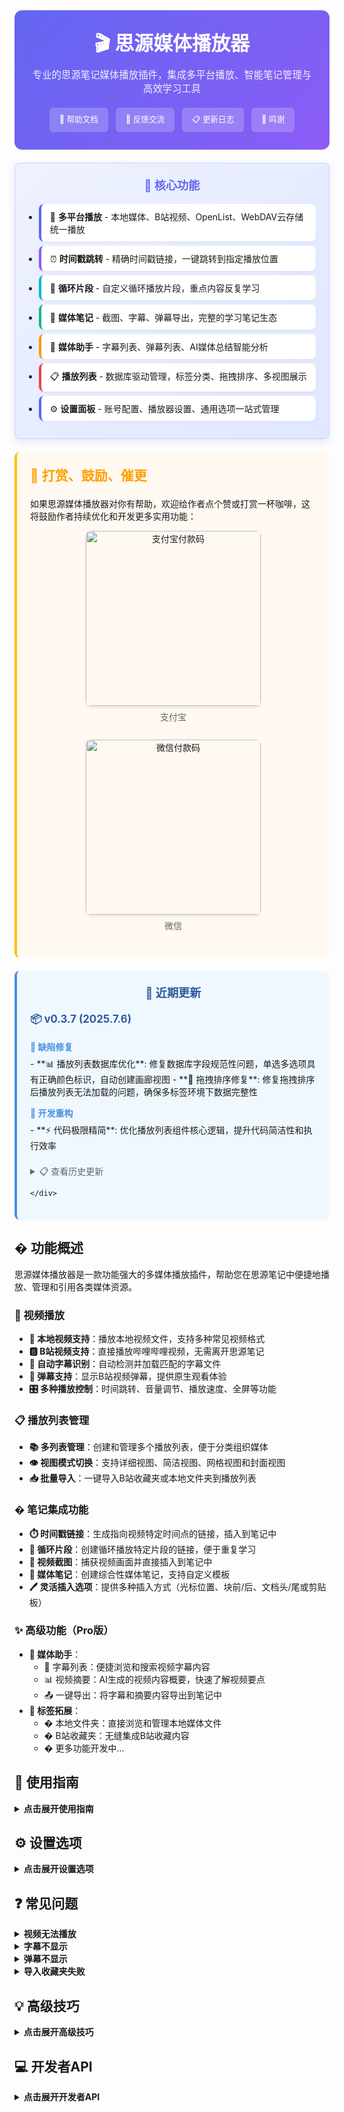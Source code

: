 <div class="sy__outline" style="max-width: 800px; margin: 0 auto;">
    <div style="text-align: center; padding: 2em; background: linear-gradient(135deg, #6366f1, #8b5cf6); border-radius: 12px;">
        <h1 style="color: white; margin: 0; font-size: 2.2em;">🎬 思源媒体播放器</h1>
        <div style="color: rgba(255,255,255,0.9); margin-top: 0.5em; font-size: 1.1em;">专业的思源笔记媒体播放插件，集成多平台播放、智能笔记管理与高效学习工具</div>
        <div style="margin-top: 1.5em; display: flex; justify-content: center; gap: 12px; flex-wrap: wrap;">
            <a href="https://vcne5rvqxi9z.feishu.cn/wiki/KZSMwZk7JiyzFtkgmPUc8rHxnVh"
               style="padding: 8px 16px; background: rgba(255,255,255,0.2); color: white; border-radius: 6px; text-decoration: none; font-size: 0.9em;">📖 帮助文档</a>
            <a href="https://vcne5rvqxi9z.feishu.cn/wiki/KZSMwZk7JiyzFtkgmPUc8rHxnVh#share-JcVadDDYzoViQNxltupcIrJxnSg"
               style="padding: 8px 16px; background: rgba(255,255,255,0.2); color: white; border-radius: 6px; text-decoration: none; font-size: 0.9em;">💬 反馈交流</a>
            <a href="https://vcne5rvqxi9z.feishu.cn/wiki/FEDdw8o7ti1IPpkJLjXcNX7En6d"
               style="padding: 8px 16px; background: rgba(255,255,255,0.2); color: white; border-radius: 6px; text-decoration: none; font-size: 0.9em;">📋 更新日志</a>
            <a href="https://vcne5rvqxi9z.feishu.cn/wiki/KZSMwZk7JiyzFtkgmPUc8rHxnVh#share-PKecdG4eboPDjAxo4Apc0vuTnJb"
               style="padding: 8px 16px; background: rgba(255,255,255,0.2); color: white; border-radius: 6px; text-decoration: none; font-size: 0.9em;">👏 鸣谢</a>
        </div>
    </div>
    <div style="margin-top: 1.5em; padding: 1.5em; background: linear-gradient(135deg, #eef2ff, #e0e7ff); border: 1px solid #c7d2fe; border-radius: 8px; box-shadow: 0 4px 12px rgba(99,102,241,0.15);">
        <h2 style="color: #6366f1; margin: 0 0 1em; text-align: center; font-size: 1.3em;">🚀 核心功能</h2>
        <ul style="margin: 0; padding-left: 1.2em;">
            <li style="margin: 0.5em 0; padding: 10px 14px; background: white; border-radius: 8px; border-left: 4px solid #6366f1; box-shadow: 0 2px 4px rgba(99,102,241,0.08);">🎥 <strong>多平台播放</strong> - 本地媒体、B站视频、OpenList、WebDAV云存储统一播放</li>
            <li style="margin: 0.5em 0; padding: 10px 14px; background: white; border-radius: 8px; border-left: 4px solid #8b5cf6; box-shadow: 0 2px 4px rgba(139,92,246,0.08);">⏰ <strong>时间戳跳转</strong> - 精确时间戳链接，一键跳转到指定播放位置</li>
            <li style="margin: 0.5em 0; padding: 10px 14px; background: white; border-radius: 8px; border-left: 4px solid #06b6d4; box-shadow: 0 2px 4px rgba(6,182,212,0.08);">🔄 <strong>循环片段</strong> - 自定义循环播放片段，重点内容反复学习</li>
            <li style="margin: 0.5em 0; padding: 10px 14px; background: white; border-radius: 8px; border-left: 4px solid #10b981; box-shadow: 0 2px 4px rgba(16,185,129,0.08);">📔 <strong>媒体笔记</strong> - 截图、字幕、弹幕导出，完整的学习笔记生态</li>
            <li style="margin: 0.5em 0; padding: 10px 14px; background: white; border-radius: 8px; border-left: 4px solid #f59e0b; box-shadow: 0 2px 4px rgba(245,158,11,0.08);">🤖 <strong>媒体助手</strong> - 字幕列表、弹幕列表、AI媒体总结智能分析</li>
            <li style="margin: 0.5em 0; padding: 10px 14px; background: white; border-radius: 8px; border-left: 4px solid #ef4444; box-shadow: 0 2px 4px rgba(239,68,68,0.08);">📋 <strong>播放列表</strong> - 数据库驱动管理，标签分类、拖拽排序、多视图展示</li>
            <li style="margin: 0.5em 0; padding: 10px 14px; background: white; border-radius: 8px; border-left: 4px solid #6366f1; box-shadow: 0 2px 4px rgba(99,102,241,0.08);">⚙️ <strong>设置面板</strong> - 账号配置、播放器设置、通用选项一站式管理</li>
        </ul>
    </div>
    <div style="margin-top: 1.5em; padding: 1.5em; background: #fff9f2; border-left: 4px solid #ffc107; border-radius: 8px;">
        <h2 style="color: #ff9f00; margin: 0 0 1em;">🧧 打赏、鼓励、催更</h2>
        <p style="margin: 0.5em 0;">如果思源媒体播放器对你有帮助，欢迎给作者点个赞或打赏一杯咖啡，这将鼓励作者持续优化和开发更多实用功能：</p>
        <div style="margin: 1em 0; text-align: center; display: flex; justify-content: space-around; flex-wrap: wrap; gap: 20px;">
            <div style="text-align: center;">
                <img src="/plugins/siyuan-media-player/assets/images/alipay.jpg"
                     alt="支付宝付款码"
                     style="width: 280px; border-radius: 8px; box-shadow: 0 2px 4px rgba(0,0,0,0.1);">
                <p style="margin: 0.5em 0; color: #666;">支付宝</p>
            </div>
            <div style="text-align: center;">
                <img src="/plugins/siyuan-media-player/assets/images/wechat.jpg"
                     alt="微信付款码"
                     style="width: 280px; border-radius: 8px; box-shadow: 0 2px 4px rgba(0,0,0,0.1);">
                <p style="margin: 0.5em 0; color: #666;">微信</p>
            </div>
        </div>
    </div>
    <div style="margin-top: 1.5em; padding: 1.5em; background: #f0f8ff; border-left: 4px solid #4a90e2; border-radius: 8px;">
        <h2 style="color: #2c5aa0; margin: 0 0 1em; text-align: center; font-size: 1.3em;">🚀 近期更新</h2>

<h3 style="margin: 0 0 1em 0; color: #2c5aa0; font-size: 1.2em;">📦 v0.3.7 (2025.7.6)</h3>

<h4 style="margin: 1em 0 0.5em 0; color: #4a90e2; font-size: 1em;">🐛 缺陷修复</h4>
- **📊 播放列表数据库优化**: 修复数据库字段规范性问题，单选多选项具有正确颜色标识，自动创建画廊视图
- **🔄 拖拽排序修复**: 修复拖拽排序后播放列表无法加载的问题，确保多标签环境下数据完整性

<h4 style="margin: 1em 0 0.5em 0; color: #4a90e2; font-size: 1em;">🔧 开发重构</h4>
- **⚡ 代码极限精简**: 优化播放列表组件核心逻辑，提升代码简洁性和执行效率

<details style="margin-top: 1.5em;">
<summary style="color: #666; cursor: pointer; font-weight: 500;">📋 查看历史更新</summary>
<div style="margin-top: 1em; padding-top: 1em; border-top: 1px solid #e0e7ff;">

**0.3.6版本更新 (2025.7.5)：**

### 🆕 新增功能
- **☁️ WebDAV云存储支持**: 新增WebDAV云存储集成
  - 设置面板中的WebDAV服务器配置
  - 标签菜单中的"浏览WebDAV云盘"选项
  - 支持WebDAV服务器直接流式播放
  - WebDAV媒体的时间戳链接和循环片段支持
- **🎛️ 顶部快捷菜单**: 增加顶部紫色小电视图标，快速访问设置
- **🎨 专用图标**: 为OpenList和WebDAV服务添加专用SVG图标

### ✨ 功能改进
- **🖼️ 图片本地化**: 自动转换封面图和艺术家头像为本地资源
  - 提升加载速度和离线显示支持
- **📔 媒体笔记增强**: 新创建的文档自动在右侧标签页打开
- **🔄 循环功能增强**: 增加单项循环和列表循环设置的互斥功能
- **📝 术语优化**: 将"循环次数"更新为"片段循环次数"，"循环后暂停"更新为"片段循环后暂停"
- **📁 思源空间相对路径**: 思源空间媒体现在使用相对路径生成时间戳和循环片段链接
  - 与思源空间菜单项路径格式保持一致
  - 提升可移植性和工作空间独立性

### 🐛 缺陷修复
- **🔗 B站时间戳链接**: 修复时间戳链接生成使用播放地址而非标准链接的问题
- **📤 导出功能**: 修复字幕、弹幕、AI总结导出功能问题
- **📔 媒体笔记**: 修复文档创建失败问题
- **📸 截图功能**: 修复截图不包含时间戳选项失效的问题
- **🏷️ 播放列表标签菜单**: 修复右键菜单重命名功能点击后菜单不隐藏的问题
- **🔄 循环功能**:
  - 修复B站视频单项循环不工作的问题
  - 修复列表循环加载下一个媒体后暂停的问题
  - 增强B站分P视频系列支持
- **🎨 样式作用域**: 修复SCSS选择器影响思源笔记滚动条的问题

### 🔧 技术改进
- 统一核心模块代码结构，提升稳定性和性能
- 实现静音自动播放绕过策略，确保播放列表循环可靠性
- 统一所有媒体类型的循环机制

**0.3.5版本更新 (2025.7.2)：**

> ⚠️ **重要提醒：由于大幅重构，本次更新导致播放列表和设置配置不兼容！**  
> 📋 **请在更新前做好数据迁移备份，配置文件位于：`data\storage\petal\siyuan-media-player\config.json`**  
> 🔄 **更新后需要重新配置播放列表和相关设置**

- **📋 播放列表重构**: 优化播放列表组件结构和性能，提升大量媒体时的响应速度
- **⚙️ 设置组件重构**:
  - 移除复杂样式，简化为直观的开关项界面
  - 统一组件处理逻辑，大幅提升配置效率
  - 增加数据库avid和笔记本ID的实时显示
  - 移除保存和重置按钮，实现实时保存和单项重置
- **📚 数据库配置同步**: 播放列表配置自动同步到数据库，确保数据一致性
- **🎯 拖拽功能增强**:
  - 支持拖拽媒体项进行排序和跨标签移动
  - 支持拖拽播放列表标签重新排序
  - 删除传统排序按钮，统一使用拖拽操作
- **📷 截图功能修复**: 修复截图带时间戳功能，确保截图与时间戳正确关联
- **🏷️ 视觉标签优化**: 增加播放列表项来源和类型的可视化标签，界面更直观美观
- **👨‍💼 账号样式优化**: 改进B站账号显示样式，提升用户体验
- **💬 思源空间增强**: 完整浏览思源笔记工作空间文件系统，支持浏览和播放所有文件夹中的媒体文件
- **🔗 媒体笔记URL修复**: 修复B站媒体笔记中URL使用播放地址而非标准链接的问题
- **🧹 功能精简**: 移除内置脚本加载功能，建议使用思源笔记内置JS脚本功能
- **🔄 网盘重构**: 将AList云盘功能重构为OpenList，统一云存储接口，提升兼容性和稳定性
- **⚡ 代码优化**: 极限精简核心代码，清理冗余逻辑，减少插件体积
- **🎯 专注核心**: 专注于媒体播放和笔记集成功能，提升稳定性和性能

**0.3.4版本更新 (2025.5.26)：**
- **🎛️ 按钮布局**: 优化功能按钮位置，提升使用体验
- **🔄 图标更新**: 修改dock栏图标，提高可识别性
- **🔍 链接逻辑**: 重构媒体链接检查逻辑，支持本地媒体链接
- **🛠️ 问题修复**: 修复本地媒体时间戳链接无法正常工作的问题
- **✨ 细节优化**: 多项细节改进和功能优化

**0.3.3版本更新 (2025.5.18)：**
- **🚀 界面大改**: 移除顶部图标，通过dock栏按钮打开播放器
- **🎛️ 按钮布局**: 将功能按钮移动到顶部，可以通过开关隐藏
- **🔂 循环增强**: 增加单项循环和列表循环功能
- **⏸️ 暂停控制**: 增加循环后暂停功能
- **💬 弹幕列表**: 增加弹幕列表，可以便捷导出弹幕内容
- **👤 账号优化**: 优化账号显示方式
- **🔄 排序功能**: 新增播放列表排序功能，支持按默认、名称、时间和类型排序
- **📜 脚本加载**: 支持加载自定义JavaScript脚本，可通过设置界面管理脚本状态（初步）

**0.3.2版本更新 (2025.5.11)：**
- **🎨 界面统一**: 优化UI，统一助手、播放列表、设置面板风格
- **☁️ 网盘支持**: 增加AList网盘支持，扩展媒体来源
- **📂 文件选择**: 支持本地文件直接选择文件导入
- **📋 菜单优化**: 优化标签菜单，移除复杂的标签+右键逻辑
- **↔️ 面板调整**: 支持面板拖拽放大缩小，灵活调整界面
- **⏸️ 循环设置**: 增加循环播放后暂停设置选项
- **📝 插入方式**: 扩展插入文档的方式，提供更多选择
- **🔗 链接增强**: 扩展链接格式，支持一次插入时间戳和截图
- **📔 媒体笔记**: 增加创建媒体笔记功能，提供自定义模版，支持设置快捷键，可选择笔记本创建或在当前文档中插入
- **🎛️ 格式统一**: 统一自定义格式，增加恢复默认格式功能
- **🔄 打开方式**: 支持自定义播放器标签页打开方式（新标签、右侧标签、底部标签、新窗口）
- **💻 开发增强**: 完善开发者API，提供更丰富的接口和事件支持
- **✨ 更多优化**: 众多细节优化，等待你的探索

**0.3.1版本更新：**
- **💬 B站字幕控制**：支持通过字幕按钮在播放器界面显示或隐藏B站视频字幕
- **📜 字幕自动滚动**：媒体助手字幕列表现在会跟随播放进度自动滚动
- **🎨 界面优化**：改进媒体助手UI界面，提升用户体验
- **🛠️ 问题修复**：解决了文件路径中特殊字符导致的添加错误
- **📸 截图功能优化**：改进截图功能，支持直接复制图片到剪贴板
- **🔄 字幕处理统一**：统一字幕处理逻辑，提升播放器性能

**0.3.0版本更新：**
- **🎯 B站弹幕支持**：添加B站视频弹幕显示功能
- **✨ Pro功能引入**：新增可选的Pro版功能
- **🔖 B站收藏夹增强**：直接选择添加到播放列表
- **🧠 媒体助手功能**：字幕浏览和视频摘要功能
- **💬 字幕支持**：支持本地媒体和B站视频字幕
- **📑 视频摘要**：AI生成视频内容概要（目前仅支持B站视频）

</div>
</details>

    </div>
</div>

## � 功能概述

思源媒体播放器是一款功能强大的多媒体播放插件，帮助您在思源笔记中便捷地播放、管理和引用各类媒体资源。

### 🎥 视频播放

- **📁 本地视频支持**：播放本地视频文件，支持多种常见视频格式
- **🅱️ B站视频支持**：直接播放哔哩哔哩视频，无需离开思源笔记
- **💬 自动字幕识别**：自动检测并加载匹配的字幕文件
- **💭 弹幕支持**：显示B站视频弹幕，提供原生观看体验
- **🎛️ 多种播放控制**：时间跳转、音量调节、播放速度、全屏等功能

### 📋 播放列表管理

- **📚 多列表管理**：创建和管理多个播放列表，便于分类组织媒体
- **👁️ 视图模式切换**：支持详细视图、简洁视图、网格视图和封面视图
- **📥 批量导入**：一键导入B站收藏夹或本地文件夹到播放列表

### � 笔记集成功能

- **⏱️ 时间戳链接**：生成指向视频特定时间点的链接，插入到笔记中
- **🔄 循环片段**：创建循环播放特定片段的链接，便于重复学习
- **📸 视频截图**：捕获视频画面并直接插入到笔记中
- **📔 媒体笔记**：创建综合性媒体笔记，支持自定义模板
- **🖊️ 灵活插入选项**：提供多种插入方式（光标位置、块前/后、文档头/尾或剪贴板）

### ✨ 高级功能（Pro版）

- **🧠 媒体助手**：
  - 📜 字幕列表：便捷浏览和搜索视频字幕内容
  - 📊 视频摘要：AI生成的视频内容概要，快速了解视频要点
  - 📤 一键导出：将字幕和摘要内容导出到笔记中
- **🔖 标签拓展**：
  - � 本地文件夹：直接浏览和管理本地媒体文件
  - � B站收藏夹：无缝集成B站收藏内容
  - � 更多功能开发中...

## 📖 使用指南

<details>
<summary><b>点击展开使用指南</b></summary>

### 🎬 基础操作

<details>
<summary><b>播放本地视频</b></summary>

1. 点击播放器窗口的"添加媒体"按钮
2. 选择本地视频文件
3. 播放器会自动检测并加载同名字幕文件（如果存在）
4. 使用播放器控制栏控制播放
</details>

<details>
<summary><b>播放B站视频</b></summary>

1. 复制B站视频链接（支持标准链接和短链接）
2. 在播放器中点击"添加媒体"按钮
3. 粘贴链接并确认
4. 播放器会自动加载视频、字幕和弹幕
</details>

<details>
<summary><b>使用OpenList云盘</b></summary>

1. 在设置面板中配置OpenList服务器连接
2. 点击"添加媒体"并选择"添加OpenList云盘"
3. 浏览OpenList目录结构查找媒体文件
4. 选择要添加到播放列表的媒体
5. 播放器将直接从OpenList服务器流式播放内容
</details>

<details>
<summary><b>导入B站收藏夹</b></summary>

1. 登录B站账号（在设置面板中）
2. 在播放列表面板中选择"添加B站收藏夹"
3. 选择要导入的收藏夹
4. 确认导入，视频将批量添加到当前播放列表
</details>

<details>
<summary><b>管理B站账号</b></summary>

1. 在设置面板中找到B站账号部分
2. 点击登录按钮显示二维码
3. 使用B站手机APP扫描二维码登录
4. 登录后可访问和导入您的个人收藏夹
</details>

### 📝 笔记集成

<details>
<summary><b>创建时间戳和循环片段</b></summary>

1. 播放视频到需要标记的位置
2. 点击时间戳按钮创建时间戳，或点击循环片段按钮设置起点
3. 如创建循环片段，继续播放到结束位置再次点击循环片段按钮
4. 生成的链接会自动复制到剪贴板或插入到光标位置（根据设置）
</details>

<details>
<summary><b>创建媒体笔记</b></summary>

1. 播放您想要记录笔记的视频或音频
2. 点击控制栏中的"媒体笔记"按钮（或使用自定义快捷键）
3. 系统将根据您自定义的模板创建新笔记
4. 笔记中包含媒体信息，如标题、当前时间戳和缩略图
5. 根据设置，笔记将：
   - 插入到当前文档中（使用您设置的插入方式）
   - 或创建在您指定的笔记本中（可在设置中选择目标笔记本）
6. 您可以在设置中自定义笔记模板以适应您的工作流程
7. 可为媒体笔记功能指定快捷键，提高使用效率
</details>

### 🧠 高级功能

<details>
<summary><b>使用媒体助手（Pro版）</b></summary>

1. 在播放视频时点击控制栏中的媒体助手按钮
2. 在助手面板中浏览字幕列表或查看视频摘要
3. 点击字幕条目可跳转到对应时间点
4. 使用导出按钮将内容导出到笔记中
</details>

### ⌨️ 快捷键

<details>
<summary><b>播放器内置快捷键</b></summary>

- **空格键**：切换播放/暂停
- **方向键左/右**：视频快退/快进
- **方向键上/下**：增加/降低音量
</details>

<details>
<summary><b>自定义快捷键</b></summary>

您可以在思源笔记的设置中自定义以下功能的快捷键：

1. 打开思源设置 > 快捷键
2. 搜索"媒体播放器"或"siyuan-media-player"
3. 为以下功能设置自定义快捷键：
   - **⏱️ 创建时间戳**：生成当前播放时间的链接
   - **🔄 创建循环片段**：设置循环播放的起点和终点
   - **📸 截图**：捕获当前视频画面
   - **📔 创建媒体笔记**：为当前媒体创建笔记
   - **🧠 打开/关闭媒体助手**：显示或隐藏字幕和摘要面板（Pro版）
</details>
</details>

## ⚙️ 设置选项

<details>
<summary><b>点击展开设置选项</b></summary>

### 🛠️ 常规设置

- **🔊 音量**：设置默认播放音量
- **⏩ 播放速度**：设置默认播放速度
- **🔁 循环次数**：设置片段循环播放的次数
- **⏸️ 循环后暂停**：设置是否在循环播放结束后自动暂停
- **💬 显示字幕**：是否默认显示字幕
- **💭 启用弹幕**：是否默认显示弹幕

### 🎛️ 播放器设置

- **📺 播放器选择**：选择使用内置播放器、PotPlayer或浏览器
- **🔄 打开方式**：选择播放器标签页的打开方式：
  - **默认**：在新标签页中打开
  - **右侧**：在右侧标签页中打开
  - **底部**：在底部标签页中打开
  - **窗口**：在新窗口中打开
- **📌 插入方式**：选择内容插入方式：
  - **插入光标处**：在当前光标位置添加内容
  - **追加到块末尾**：将内容添加到当前块的末尾
  - **添加到块开头**：将内容添加到当前块的开头
  - **更新当前块**：替换当前块的内容
  - **插入到文档顶部**：将内容添加到文档的顶部
  - **插入到文档底部**：将内容添加到文档的底部
  - **复制到剪贴板**：仅复制到剪贴板而不插入文档
- **🔗 链接格式**：自定义生成的链接格式，支持添加表情符号和截图
- **📝 媒体笔记模板**：自定义创建媒体笔记的模板
- **📓 目标笔记本**：选择创建媒体笔记的目标笔记本
</details>

## ❓ 常见问题

<details>
<summary><b>视频无法播放</b></summary>

- 检查网络连接是否正常
- 对于B站视频，尝试刷新或重新添加链接
- 确认视频格式是否受支持
</details>

<details>
<summary><b>字幕不显示</b></summary>

- 确认字幕文件与视频文件同名且在同一目录下
- 检查字幕文件格式是否为.srt、.vtt或.ass
- 在设置中确认"显示字幕"选项已启用
</details>

<details>
<summary><b>弹幕不显示</b></summary>

- 确认"启用弹幕"选项已启用
- 只有B站视频支持弹幕功能
- 部分视频可能没有弹幕数据
</details>

<details>
<summary><b>导入收藏夹失败</b></summary>

- 确认已登录B站账号
- 检查网络连接
- 尝试重新登录账号
</details>

## 💡 高级技巧

<details>
<summary><b>点击展开高级技巧</b></summary>

### 🔗 自定义链接格式

在设置中，您可以自定义时间戳链接的显示格式。例如：

```
- [😄标题 时间 字幕](链接)  // 带有表情符号的链接
> 🕒 时间 | 标题 | 字幕     // 引用格式的链接
```

### 📝 自定义媒体笔记模板

您可以在设置中创建自己的媒体笔记模板，支持各种变量：

```
# 📽️ 标题的媒体笔记
- 📅 日 期：日期
- ⏱️ 时 长：时长
- 🎨 艺 术 家：艺术家
- 🔖 类 型：类型
- 🔗 链 接：[链接](链接)
- ![封面](封面)
- 📝 笔记内容：
```

可用的变量包括：
- 媒体标题、当前时间戳、艺术家名称、媒体URL、媒体时长、媒体缩略图、媒体类型、媒体ID、当前日期、当前日期和时间

### 🔄 列表排序功能

播放列表支持多种排序方式，点击播放列表顶部的排序按钮可切换不同排序模式：

- **默认排序**：按添加顺序排列
- **按名称排序**：按媒体标题字母顺序排列
- **按时间排序**：按添加时间排列，最新添加的在前面
- **按类型排序**：按媒体类型分组排列

排序时会保持置顶项目的位置，只对非置顶项目进行排序。

### ↔️ 面板调整

- 您可以通过拖动面板边缘来调整播放器面板大小
- 将鼠标悬停在面板边缘附近，直到光标变为调整大小光标
- 点击并拖动以调整面板大小
- 此功能适用于播放列表面板、设置面板和媒体助手面板
- 面板大小会在会话之间保持记忆

### 📚 多播放列表管理

- 创建主题相关的播放列表，如"学习资料"、"娱乐视频"等
- 使用置顶功能将常用列表固定在顶部
- 定期整理和清理不再需要的媒体内容

### 📥 批量处理技巧

- 使用本地文件夹导入功能一次添加多个视频
- 使用B站收藏夹导入快速添加系列视频
- 通过视图模式切换，在不同场景下高效浏览和管理媒体
</details>

## 💻 开发者API

<details>
<summary><b>点击展开开发者API</b></summary>

思源媒体播放器提供了丰富的API，供其他插件调用，实现更多自定义功能。

### 基本使用

```javascript
// 获取插件实例
const mp = window.siyuan.plugins.find(p => p.name === 'siyuan-media-player');

// 直接播放媒体
mp.api.playMedia('https://example.com/video.mp4', {
  title: '标题',        // 可选
  startTime: 30,       // 可选，开始秒数
  endTime: 60,         // 可选，结束秒数
  isLoop: true         // 可选，循环播放
});

// 添加到播放列表
mp.api.playMedia('https://example.com/music.mp3', {
  addToPlaylist: true,
  autoPlay: true       // 默认true
});
```

### 事件机制

```javascript
// 事件方式调用
window.dispatchEvent(new CustomEvent('directMediaPlay', { 
  detail: {id: `c-${Date.now()}`, title: '标题', url: '地址', type: 'video'}
}));

window.dispatchEvent(new CustomEvent('addMediaToPlaylist', { 
  detail: {url: '地址', autoPlay: true}
}));

// 注册事件监听
window.addEventListener('mediaPlayerStateChange', (e) => {
  const { playing, currentTime, duration } = e.detail;
  console.log(`播放状态: ${playing ? '播放中' : '已暂停'}, 时间: ${currentTime}/${duration}`);
});

window.addEventListener('mediaPlayerReady', (e) => {
  console.log('媒体播放器已就绪', e.detail);
});
```

### 扩展API

```javascript
// 高级控制
mp.api.getPlayer().then(player => {
  // 获取当前播放器实例
  console.log('当前媒体:', player.getCurrentMedia());
  
  // 控制播放
  player.pause();
  player.play();
  player.seek(120); // 跳转到2分钟位置
  
  // 设置音量和速度
  player.setVolume(0.8);
  player.setPlaybackRate(1.5);
});

// 播放列表管理
mp.api.getPlaylists().then(playlists => {
  console.log('所有播放列表:', playlists);
});

mp.api.getCurrentPlaylist().then(playlist => {
  console.log('当前播放列表:', playlist);
});
```
